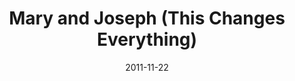 ---
layout: music 
title: "Mary and Joseph (This Changes Everything)"
date: 2011-11-22 
description: "Original music from Awaited&#58; A Christmas Show."
sc-permalink-url: "http://soundcloud.com/crdschurch/mary-and-joseph-this-changes"
audio: "http://s3.amazonaws.com/crossroads-media/music/audio/04%20Mary%20And%20Joseph%20(This%20Changes%20Everything).mp3"
audio-duration: "05:44"
tag: 
 - awaited
src: "http://s3.amazonaws.com/crossroads-media/images/DefaultVideoImage.jpg"
---
